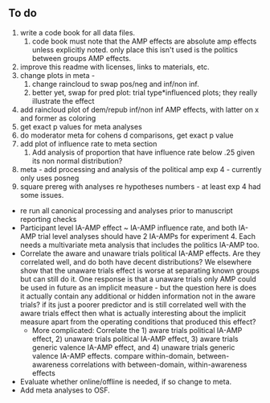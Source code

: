 ## To do

1. write a code book for all data files.
   1. code book must note that the AMP effects are absolute amp effects unless explicitly noted. only place this isn't used is the politics between groups AMP effects.
2. improve this readme with licenses, links to materials, etc.
3. change plots in meta -
   1.  change raincloud to swap pos/neg and inf/non inf.
   2. better yet, swap for pred plot: trial type*influenced plots; they really illustrate the effect 
4. add raincloud plot of dem/repub inf/non inf AMP effects, with latter on x and former as coloring 
5. get exact p values for meta analyses
6. do moderator meta for cohens d comparisons, get exact p value
7. add plot of influence rate to meta section
   1. Add analysis of proportion that have influence rate below .25 given its non normal distribution?
8. meta - add processing and analysis of the political amp exp 4 - currently only uses posneg
9. square prereg with analyses re hypotheses numbers - at least exp 4 had some issues.




- re run all canonical processing and analyses prior to manuscript reporting checks
- Participant level IA-AMP effect ~ IA-AMP influence rate, and both IA-AMP trial level analyses should have 2 IA-AMPs for experiment 4. Each needs a multivariate meta analysis that includes the politics IA-AMP too.
- Correlate the aware and unaware trials political IA-AMP effects. Are they correlated well, and do both have decent distributions? We elsewhere show that the unaware trials effect is worse at separating known groups but can still do it. One response is that a unaware trials only AMP could be used in future as an implicit measure - but the question here is does it actually contain any additional or hidden information not in the aware trials? if its just a poorer predictor and is still correlated well with the aware trials effect then what is actually interesting about the implicit measure apart from the operating conditions that produced this effect?
  - More complicated: Correlate the 1) aware trials political IA-AMP effect, 2) unaware trials political IA-AMP effect, 3) aware trials generic valence IA-AMP effect, and 4) unaware trials generic valence IA-AMP effects. compare within-domain, between-awareness correlations with between-domain, within-awareness effects 
- Evaluate whether online/offline is needed, if so change to meta.
- Add meta analyses to OSF.